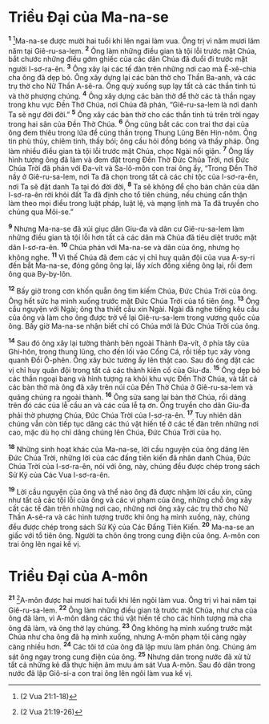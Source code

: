 # Triều Ðại của Ma-na-se

<sup><b>1</b></sup> [^1@-b7281f4b-ad64-4f49-9246-6f552249a798]Ma-na-se được mười hai tuổi khi lên ngai làm vua. Ông trị vì năm mươi lăm năm tại Giê-ru-sa-lem. <sup><b>2</b></sup> Ông làm những điều gian tà tội lỗi trước mặt Chúa, bắt chước những điều gớm ghiếc của các dân Chúa đã đuổi đi trước mặt người I-sơ-ra-ên. <sup><b>3</b></sup> Ông xây lại các tế đàn trên những nơi cao mà Ê-xê-chia cha ông đã dẹp bỏ. Ông xây dựng lại các bàn thờ cho Thần Ba-anh, và các trụ thờ cho Nữ Thần A-sê-ra. Ông quỳ xuống sụp lạy tất cả các thần tinh tú và thờ phượng chúng. <sup><b>4</b></sup> Ông xây dựng các bàn thờ để thờ các tà thần ngay trong khu vực Ðền Thờ Chúa, nơi Chúa đã phán, “Giê-ru-sa-lem là nơi danh Ta sẽ ngự đời đời.” <sup><b>5</b></sup> Ông xây các bàn thờ cho các thần tinh tú trên trời ngay trong hai sân của Ðền Thờ Chúa. <sup><b>6</b></sup> Ông cũng bắt các con trai thơ dại của ông đem thiêu trong lửa để cúng thần trong Thung Lũng Bên Hin-nôm. Ông tin phù thủy, chiêm tinh, thầy bói; ông cầu hỏi đồng bóng và thầy pháp. Ông làm nhiều điều gian tà tội lỗi trước mặt Chúa, chọc Ngài nổi giận. <sup><b>7</b></sup> Ông lấy hình tượng ông đã làm và đem đặt trong Ðền Thờ Ðức Chúa Trời, nơi Ðức Chúa Trời đã phán với Ða-vít và Sa-lô-môn con trai ông ấy, “Trong Ðền Thờ nầy ở Giê-ru-sa-lem, nơi Ta đã chọn trong tất cả các chi tộc của I-sơ-ra-ên, nơi Ta sẽ đặt danh Ta tại đó đời đời, <sup><b>8</b></sup> Ta sẽ không để cho bàn chân của dân I-sơ-ra-ên rời khỏi đất Ta đã định cho tổ tiên chúng, nếu chúng cẩn thận làm theo mọi điều trong luật pháp, luật lệ, và mạng lịnh mà Ta đã truyền cho chúng qua Môi-se.”

<sup><b>9</b></sup> Nhưng Ma-na-se đã xúi giục dân Giu-đa và dân cư Giê-ru-sa-lem làm những điều gian tà tội lỗi hơn tất cả các dân mà Chúa đã tiêu diệt trước mặt dân I-sơ-ra-ên. <sup><b>10</b></sup> Chúa phán với Ma-na-se và dân của ông, nhưng họ không nghe. <sup><b>11</b></sup> Vì thế Chúa đã đem các vị chỉ huy quân đội của vua A-sy-ri đến bắt Ma-na-se, đóng gông ông lại, lấy xích đồng xiềng ông lại, rồi đem ông qua By-by-lôn.

<sup><b>12</b></sup> Bấy giờ trong cơn khốn quẫn ông tìm kiếm Chúa, Ðức Chúa Trời của ông. Ông hết sức hạ mình xuống trước mặt Ðức Chúa Trời của tổ tiên ông. <sup><b>13</b></sup> Ông cầu nguyện với Ngài; ông tha thiết cầu xin Ngài. Ngài đã nghe tiếng kêu cầu của ông và làm cho ông được trở về lại Giê-ru-sa-lem trong vương quốc của ông. Bấy giờ Ma-na-se nhận biết chỉ có Chúa mới là Ðức Chúa Trời của ông.

<sup><b>14</b></sup> Sau đó ông xây lại tường thành bên ngoài Thành Ða-vít, ở phía tây của Ghi-hôn, trong thung lũng, cho đến lối vào Cổng Cá, rồi tiếp tục xây vòng quanh Ðồi Ô-phên. Ông xây bức tường ấy lên thật cao. Sau đó ông đặt các vị chỉ huy quân đội trong tất cả các thành kiên cố của Giu-đa. <sup><b>15</b></sup> Ông dẹp bỏ các thần ngoại bang và hình tượng ra khỏi khu vực Ðền Thờ Chúa, và tất cả các bàn thờ mà ông đã xây trên núi của Ðền Thờ Chúa ở Giê-ru-sa-lem và quăng chúng ra ngoài thành. <sup><b>16</b></sup> Ông sửa sang lại bàn thờ Chúa, rồi dâng trên đó các của lễ cầu an và các của lễ tạ ơn. Ông truyền cho dân Giu-đa phải thờ phượng Chúa, Ðức Chúa Trời của I-sơ-ra-ên. <sup><b>17</b></sup> Tuy nhiên dân chúng vẫn còn tiếp tục dâng các thú vật hiến tế ở các tế đàn trên những nơi cao, mặc dù họ chỉ dâng chúng lên Chúa, Ðức Chúa Trời của họ.

<sup><b>18</b></sup> Những sinh hoạt khác của Ma-na-se, lời cầu nguyện của ông dâng lên Ðức Chúa Trời, những lời của các đấng tiên kiến đã nhân danh Chúa, Ðức Chúa Trời của I-sơ-ra-ên, nói với ông, này, chúng đều được chép trong sách Sử Ký của Các Vua I-sơ-ra-ên.

<sup><b>19</b></sup> Lời cầu nguyện của ông và thể nào ông đã được nhậm lời cầu xin, cũng như tất cả các tội lỗi của ông và các vi phạm của ông, những chỗ ông xây cất các tế đàn trên những nơi cao, những nơi ông xây các trụ thờ cho Nữ Thần A-sê-ra và các hình tượng trước khi ông hạ mình xuống, này, chúng đều được chép trong sách Sử Ký của Các Ðấng Tiên Kiến. <sup><b>20</b></sup> Ma-na-se an giấc với tổ tiên ông. Người ta chôn ông trong cung điện của ông. A-môn con trai ông lên ngai kế vị.

# Triều Ðại của A-môn

<sup><b>21</b></sup> [^2@-b7281f4b-ad64-4f49-9246-6f552249a798]A-môn được hai mươi hai tuổi khi lên ngôi làm vua. Ông trị vì hai năm tại Giê-ru-sa-lem. <sup><b>22</b></sup> Ông làm những điều gian tà trước mặt Chúa, như cha của ông đã làm, vì A-môn dâng các thú vật hiến tế cho các hình tượng mà cha ông đã làm, và ông thờ lạy chúng. <sup><b>23</b></sup> Ông không hạ mình xuống trước mặt Chúa như cha ông đã hạ mình xuống, nhưng A-môn phạm tội càng ngày càng nhiều hơn. <sup><b>24</b></sup> Các tôi tớ của ông đã lập mưu làm phản ông. Chúng ám sát ông ngay trong cung điện của ông. <sup><b>25</b></sup> Nhưng dân trong nước đã xử tử tất cả những kẻ đã thực hiện âm mưu ám sát Vua A-môn. Sau đó dân trong nước đã lập Giô-si-a con trai ông lên ngôi làm vua kế vị.

[^1@-b7281f4b-ad64-4f49-9246-6f552249a798]: (2 Vua 21:1-18)

[^2@-b7281f4b-ad64-4f49-9246-6f552249a798]: (2 Vua 21:19-26)
